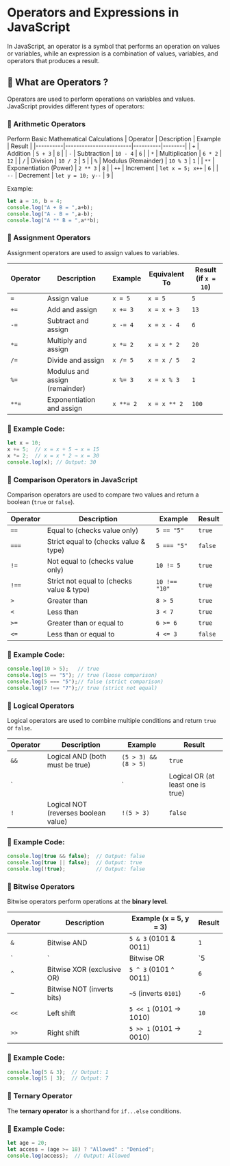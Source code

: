 # Operators and Expressions in JavaScript
In JavaScript, an operator is a symbol that performs an operation on values or variables, while an expression is a combination of values, variables, and operators that produces a result.


## 📌 What are Operators ?
Operators are used to perform operations on variables and values. JavaScript provides different types of operators:

### 🔹 Arithmetic Operators
Perform Basic Mathematical Calculations
| Operator | Description            | Example  | Result |
|----------|------------------------|----------|--------|
| `+`      | Addition               | `5 + 3`  | `8`    |
| `-`      | Subtraction            | `10 - 4` | `6`    |
| `*`      | Multiplication         | `6 * 2`  | `12`   |
| `/`      | Division               | `10 / 2` | `5`    |
| `%`      | Modulus (Remainder)    | `10 % 3` | `1`    |
| `**`     | Exponentiation (Power) | `2 ** 3` | `8`    |
| `++`     | Increment              | `let x = 5; x++` | `6` |
| `--`     | Decrement              | `let y = 10; y--` | `9` |

Example:
```js
let a = 16, b = 4;
console.log("A + B = ",a+b);
console.log("A - B = ",a-b);
console.log("A ** B = ",a**b);
```

### 🔹 Assignment Operators
Assignment operators are used to assign values to variables.

| Operator | Description                    | Example          | Equivalent To  | Result (if `x = 10`) |
|----------|--------------------------------|------------------|---------------|------------------|
| `=`      | Assign value                   | `x = 5`          | `x = 5`       | `5`              |
| `+=`     | Add and assign                 | `x += 3`         | `x = x + 3`   | `13`             |
| `-=`     | Subtract and assign            | `x -= 4`         | `x = x - 4`   | `6`              |
| `*=`     | Multiply and assign            | `x *= 2`         | `x = x * 2`   | `20`             |
| `/=`     | Divide and assign              | `x /= 5`         | `x = x / 5`   | `2`              |
| `%=`     | Modulus and assign (remainder) | `x %= 3`         | `x = x % 3`   | `1`              |
| `**=`    | Exponentiation and assign      | `x **= 2`        | `x = x ** 2`  | `100`            |

### 🔹 Example Code:
```js
let x = 10;
x += 5;  // x = x + 5 → x = 15
x *= 2;  // x = x * 2 → x = 30
console.log(x); // Output: 30
```

### 📌 Comparison Operators in JavaScript  

Comparison operators are used to compare two values and return a boolean (`true` or `false`).

| Operator | Description                         | Example        | Result |
|----------|-------------------------------------|---------------|--------|
| `==`     | Equal to (checks value only)       | `5 == "5"`    | `true` |
| `===`    | Strict equal to (checks value & type) | `5 === "5"`   | `false` |
| `!=`     | Not equal to (checks value only)   | `10 != 5`     | `true` |
| `!==`    | Strict not equal to (checks value & type) | `10 !== "10"` | `true` |
| `>`      | Greater than                       | `8 > 5`       | `true` |
| `<`      | Less than                          | `3 < 7`       | `true` |
| `>=`     | Greater than or equal to           | `6 >= 6`      | `true` |
| `<=`     | Less than or equal to              | `4 <= 3`      | `false` |

### 🔹 Example Code:
```js
console.log(10 > 5);   // true
console.log(5 == "5"); // true (loose comparison)
console.log(5 === "5");// false (strict comparison)
console.log(7 !== "7");// true (strict not equal)
```

### 🔹 Logical Operators  
Logical operators are used to combine multiple conditions and return `true` or `false`.

| Operator | Description                          | Example              | Result  |
|----------|--------------------------------------|----------------------|---------|
| `&&`     | Logical AND (both must be true)     | `(5 > 3) && (8 > 5)` | `true`  |
| `||`     | Logical OR (at least one is true)   | `(5 < 3) || (8 > 5)` | `true`  |
| `!`      | Logical NOT (reverses boolean value)| `!(5 > 3)`           | `false` |

### 🔹 Example Code:
```js
console.log(true && false);  // Output: false
console.log(true || false);  // Output: true
console.log(!true);          // Output: false
```

### 🔹 Bitwise Operators  
Bitwise operators perform operations at the **binary level**.

| Operator | Description               | Example (x = 5, y = 3) | Result  |
|----------|---------------------------|------------------------|---------|
| `&`      | Bitwise AND                | `5 & 3`  (0101 & 0011) | `1`     |
| `|`      | Bitwise OR                 | `5 | 3`  (0101 | 0011) | `7`     |
| `^`      | Bitwise XOR (exclusive OR) | `5 ^ 3`  (0101 ^ 0011) | `6`     |
| `~`      | Bitwise NOT (inverts bits) | `~5` (inverts `0101`)  | `-6`    |
| `<<`     | Left shift                 | `5 << 1` (0101 → 1010) | `10`    |
| `>>`     | Right shift                | `5 >> 1` (0101 → 0010) | `2`     |

### 🔹 Example Code:
```js
console.log(5 & 3);  // Output: 1
console.log(5 | 3);  // Output: 7
```

### 🔹 Ternary Operator
The **ternary operator** is a shorthand for `if...else` conditions.  

### 🔹 Example Code:
```js
let age = 20;
let access = (age >= 18) ? "Allowed" : "Denied";
console.log(access);  // Output: Allowed
```